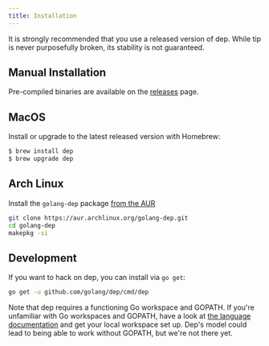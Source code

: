 ```yaml
---
title: Installation
---
```


It is strongly recommended that you use a released version of dep. While tip is never purposefully broken, its stability is not guaranteed.


## Manual Installation

Pre-compiled binaries are available on the [releases](https://github.com/golang/dep/releases) page.

## MacOS

Install or upgrade to the latest released version with Homebrew:

```sh
$ brew install dep
$ brew upgrade dep
```

## Arch Linux

Install the `golang-dep` package [from the AUR](https://aur.archlinux.org/packages/golang-dep/)

```sh
git clone https://aur.archlinux.org/golang-dep.git
cd golang-dep
makepkg -si
```

## Development

If you want to hack on dep, you can install via `go get`:

```sh
go get -u github.com/golang/dep/cmd/dep
```
Note that dep requires a functioning Go workspace and GOPATH. If you're unfamiliar with Go workspaces and GOPATH, have a look at [the language documentation](https://golang.org/doc/code.html#Organization) and get your local workspace set up. Dep's model could lead to being able to work without GOPATH, but we're not there yet.
